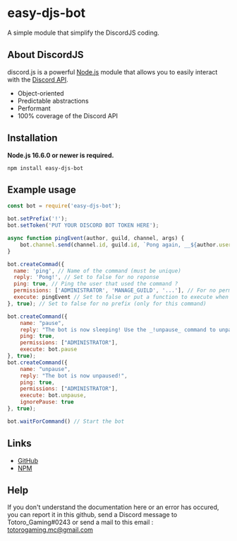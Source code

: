 # easy-djs-bot
A simple module that simplify the DiscordJS coding.

## About DiscordJS

discord.js is a powerful [Node.js](https://nodejs.org) module that allows you to easily interact with the
[Discord API](https://discord.com/developers/docs/intro).

- Object-oriented
- Predictable abstractions
- Performant
- 100% coverage of the Discord API

## Installation

**Node.js 16.6.0 or newer is required.**  

```sh-session
npm install easy-djs-bot
```

## Example usage

```js
const bot = require('easy-djs-bot');

bot.setPrefix('!');
bot.setToken('PUT YOUR DISCORD BOT TOKEN HERE');

async function pingEvent(author, guild, channel, args) {
    bot.channel.send(channel.id, guild.id, `Pong again, __${author.username}__! Arguments: \`${args.join(' ; ')}*\``)
}

bot.createCommad({
  name: 'ping', // Name of the command (must be unique)
  reply: 'Pong!', // Set to false for no reponse
  ping: true, // Ping the user that used the command ?
  permissions: ['ADMINISTRATOR', 'MANAGE_GUILD', '...'], // For no permissions, just set permissions to false.
  execute: pingEvent // Set to false or put a function to execute when the command is executed
}, true); // Set to false for no prefix (only for this command)

bot.createCommand({
    name: "pause",
    reply: "The bot is now sleeping! Use the _!unpause_ command to unpause the bot",
    ping: true,
    permissions: ["ADMINISTRATOR"],
    execute: bot.pause
}, true);
bot.createCommand({
    name: "unpause",
    reply: "The bot is now unpaused!",
    ping: true,
    permissions: ["ADMINISTRATOR"],
    execute: bot.unpause,
    ignorePause: true
}, true);

bot.waitForCommand() // Start the bot
```

## Links

- [GitHub](https://github.com/totorogaming/easy-djs-bot)
- [NPM](https://www.npmjs.com/package/easy-djs-bot)

## Help

If you don't understand the documentation here or an error has occured, you can report it in this github, send a Discord message to Totoro_Gaming#0243 or send a mail to this email : totorogaming.mc@gmail.com
